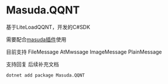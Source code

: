# Masuda.QQNT

基于LiteLoadQQNT，开发的C#SDK

需要配合[masuda插件](https://github.com/ssccinng/Masuda.LLPlugin)使用

目前支持 FileMessage AtMwssage ImageMessage PlainMessage

支持回复 后续补充文档

```
dotnet add package Masuda.QQNT
```
